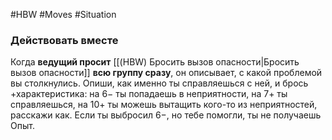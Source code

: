#HBW #Moves #Situation 
### Действовать вместе
Когда **ведущий просит** [[(HBW) Бросить вызов опасности|Бросить вызов опасности]] **всю группу сразу**, он описывает, с какой проблемой вы столкнулись. Опиши, как именно ты справляешься с ней, и брось +характеристика: на 6− ты попадаешь в неприятности, на 7+ ты справляешься, на 10+ ты можешь вытащить кого-то из неприятностей, расскажи как. 
Если ты выбросил 6−, но тебе помогли, ты не получаешь Опыт.